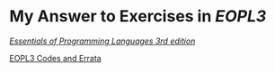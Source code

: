 # My Answer to Exercises in *EOPL3*

[*Essentials of Programming Languages 3rd edition*](http://www.eopl3.com/)

[EOPL3 Codes and Errata](https://github.com/mwand/eopl3)